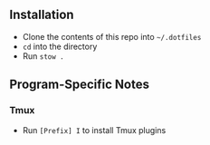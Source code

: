 ## Installation

- Clone the contents of this repo into `~/.dotfiles`
- `cd` into the directory
- Run `stow .`

## Program-Specific Notes

### Tmux

- Run `[Prefix] I` to install Tmux plugins
